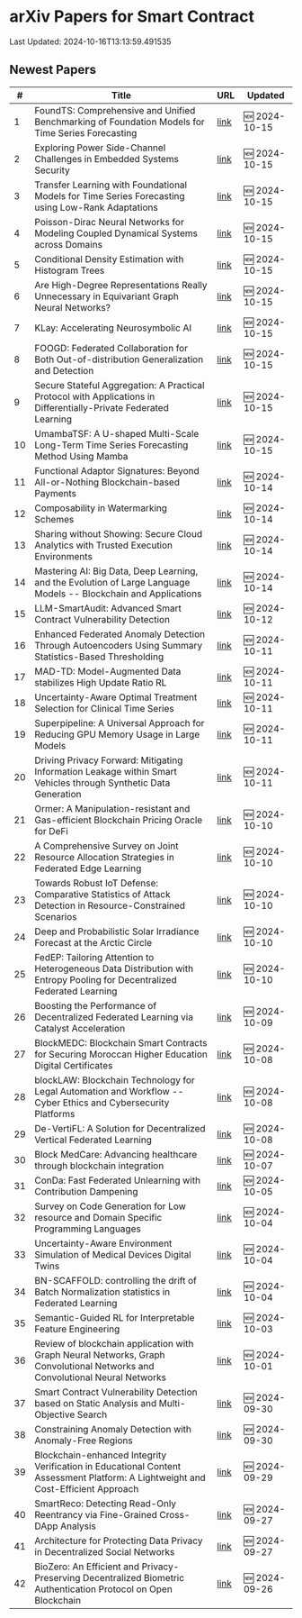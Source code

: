 # arXiv Papers for Smart Contract

Last Updated: 2024-10-16T13:13:59.491535

## Newest Papers

|\#|Title|URL|Updated|
|---|---|---|---|
|1|FoundTS: Comprehensive and Unified Benchmarking of Foundation Models for Time Series Forecasting|[link](http://arxiv.org/abs/2410.11802v1)|🆕 2024-10-15|
|2|Exploring Power Side-Channel Challenges in Embedded Systems Security|[link](http://arxiv.org/abs/2410.11563v1)|🆕 2024-10-15|
|3|Transfer Learning with Foundational Models for Time Series Forecasting using Low-Rank Adaptations|[link](http://arxiv.org/abs/2410.11539v1)|🆕 2024-10-15|
|4|Poisson-Dirac Neural Networks for Modeling Coupled Dynamical Systems across Domains|[link](http://arxiv.org/abs/2410.11480v1)|🆕 2024-10-15|
|5|Conditional Density Estimation with Histogram Trees|[link](http://arxiv.org/abs/2410.11449v1)|🆕 2024-10-15|
|6|Are High-Degree Representations Really Unnecessary in Equivariant Graph Neural Networks?|[link](http://arxiv.org/abs/2410.11443v1)|🆕 2024-10-15|
|7|KLay: Accelerating Neurosymbolic AI|[link](http://arxiv.org/abs/2410.11415v1)|🆕 2024-10-15|
|8|FOOGD: Federated Collaboration for Both Out-of-distribution Generalization and Detection|[link](http://arxiv.org/abs/2410.11397v1)|🆕 2024-10-15|
|9|Secure Stateful Aggregation: A Practical Protocol with Applications in Differentially-Private Federated Learning|[link](http://arxiv.org/abs/2410.11368v1)|🆕 2024-10-15|
|10|UmambaTSF: A U-shaped Multi-Scale Long-Term Time Series Forecasting Method Using Mamba|[link](http://arxiv.org/abs/2410.11278v1)|🆕 2024-10-15|
|11|Functional Adaptor Signatures: Beyond All-or-Nothing Blockchain-based Payments|[link](http://arxiv.org/abs/2410.11134v1)|🆕 2024-10-14|
|12|Composability in Watermarking Schemes|[link](http://arxiv.org/abs/2410.10712v1)|🆕 2024-10-14|
|13|Sharing without Showing: Secure Cloud Analytics with Trusted Execution Environments|[link](http://arxiv.org/abs/2410.10574v1)|🆕 2024-10-14|
|14|Mastering AI: Big Data, Deep Learning, and the Evolution of Large Language Models -- Blockchain and Applications|[link](http://arxiv.org/abs/2410.10110v1)|🆕 2024-10-14|
|15|LLM-SmartAudit: Advanced Smart Contract Vulnerability Detection|[link](http://arxiv.org/abs/2410.09381v1)|🆕 2024-10-12|
|16|Enhanced Federated Anomaly Detection Through Autoencoders Using Summary Statistics-Based Thresholding|[link](http://arxiv.org/abs/2410.09284v1)|🆕 2024-10-11|
|17|MAD-TD: Model-Augmented Data stabilizes High Update Ratio RL|[link](http://arxiv.org/abs/2410.08896v1)|🆕 2024-10-11|
|18|Uncertainty-Aware Optimal Treatment Selection for Clinical Time Series|[link](http://arxiv.org/abs/2410.08816v1)|🆕 2024-10-11|
|19|Superpipeline: A Universal Approach for Reducing GPU Memory Usage in Large Models|[link](http://arxiv.org/abs/2410.08791v1)|🆕 2024-10-11|
|20|Driving Privacy Forward: Mitigating Information Leakage within Smart Vehicles through Synthetic Data Generation|[link](http://arxiv.org/abs/2410.08462v1)|🆕 2024-10-11|
|21|Ormer: A Manipulation-resistant and Gas-efficient Blockchain Pricing Oracle for DeFi|[link](http://arxiv.org/abs/2410.07893v1)|🆕 2024-10-10|
|22|A Comprehensive Survey on Joint Resource Allocation Strategies in Federated Edge Learning|[link](http://arxiv.org/abs/2410.07881v1)|🆕 2024-10-10|
|23|Towards Robust IoT Defense: Comparative Statistics of Attack Detection in Resource-Constrained Scenarios|[link](http://arxiv.org/abs/2410.07810v1)|🆕 2024-10-10|
|24|Deep and Probabilistic Solar Irradiance Forecast at the Arctic Circle|[link](http://arxiv.org/abs/2410.07806v1)|🆕 2024-10-10|
|25|FedEP: Tailoring Attention to Heterogeneous Data Distribution with Entropy Pooling for Decentralized Federated Learning|[link](http://arxiv.org/abs/2410.07678v1)|🆕 2024-10-10|
|26|Boosting the Performance of Decentralized Federated Learning via Catalyst Acceleration|[link](http://arxiv.org/abs/2410.07272v1)|🆕 2024-10-09|
|27|BlockMEDC: Blockchain Smart Contracts for Securing Moroccan Higher Education Digital Certificates|[link](http://arxiv.org/abs/2410.07258v1)|🆕 2024-10-08|
|28|blockLAW: Blockchain Technology for Legal Automation and Workflow -- Cyber Ethics and Cybersecurity Platforms|[link](http://arxiv.org/abs/2410.06143v1)|🆕 2024-10-08|
|29|De-VertiFL: A Solution for Decentralized Vertical Federated Learning|[link](http://arxiv.org/abs/2410.06127v1)|🆕 2024-10-08|
|30|Block MedCare: Advancing healthcare through blockchain integration|[link](http://arxiv.org/abs/2410.05251v1)|🆕 2024-10-07|
|31|ConDa: Fast Federated Unlearning with Contribution Dampening|[link](http://arxiv.org/abs/2410.04144v1)|🆕 2024-10-05|
|32|Survey on Code Generation for Low resource and Domain Specific Programming Languages|[link](http://arxiv.org/abs/2410.03981v1)|🆕 2024-10-04|
|33|Uncertainty-Aware Environment Simulation of Medical Devices Digital Twins|[link](http://arxiv.org/abs/2410.03504v1)|🆕 2024-10-04|
|34|BN-SCAFFOLD: controlling the drift of Batch Normalization statistics in Federated Learning|[link](http://arxiv.org/abs/2410.03281v1)|🆕 2024-10-04|
|35|Semantic-Guided RL for Interpretable Feature Engineering|[link](http://arxiv.org/abs/2410.02519v1)|🆕 2024-10-03|
|36|Review of blockchain application with Graph Neural Networks, Graph Convolutional Networks and Convolutional Neural Networks|[link](http://arxiv.org/abs/2410.00875v1)|🆕 2024-10-01|
|37|Smart Contract Vulnerability Detection based on Static Analysis and Multi-Objective Search|[link](http://arxiv.org/abs/2410.00282v1)|🆕 2024-09-30|
|38|Constraining Anomaly Detection with Anomaly-Free Regions|[link](http://arxiv.org/abs/2409.20208v1)|🆕 2024-09-30|
|39|Blockchain-enhanced Integrity Verification in Educational Content Assessment Platform: A Lightweight and Cost-Efficient Approach|[link](http://arxiv.org/abs/2409.19828v1)|🆕 2024-09-29|
|40|SmartReco: Detecting Read-Only Reentrancy via Fine-Grained Cross-DApp Analysis|[link](http://arxiv.org/abs/2409.18468v1)|🆕 2024-09-27|
|41|Architecture for Protecting Data Privacy in Decentralized Social Networks|[link](http://arxiv.org/abs/2409.18360v1)|🆕 2024-09-27|
|42|BioZero: An Efficient and Privacy-Preserving Decentralized Biometric Authentication Protocol on Open Blockchain|[link](http://arxiv.org/abs/2409.17509v1)|🆕 2024-09-26|

